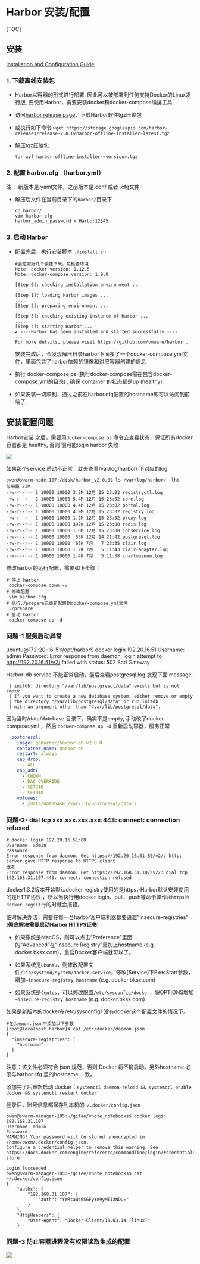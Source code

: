 # Harbor 安装/配置

[TOC]

## 安装

[Installation and Configuration Guide](https://goharbor.io/docs/2.1.0/)

### 1. 下载离线安装包

- Harbor以容器的形式进行部署, 因此可以被部署到任何支持Docker的Linux发行版, 要使用Harbor，需要安装docker和docker-compose编排工具
- 访问[harbor release page](https://github.com/goharbor/harbor/releases)，下载Harbor软件tgz压缩包
- 或执行如下命令 `wget https://storage.googleapis.com/harbor-releases/release-2.0.0/harbor-offline-installer-latest.tgz`

- 解压tgz压缩包
  
    `tar xvf harbor-offline-installer-<version>.tgz`

### 2. 配置 harbor.cfg （harbor.yml）

注： 新版本是.yaml文件，之前版本是.conf 或者 .cfg文件

- 解压后文件在当前目录下的`harbor/`目录下

    ``` shell
    cd harbor/
    vim harbor.cfg
    harbor_admin_password = Harbor12345
    ```

### 3. 启动 Harbor

- 配置完后，执行安装脚本 `./install.sh`

    ``` shell
    #会拉取好几个镜像下来，及检查环境
    Note: docker version: 1.12.5
    Note: docker-compose version: 1.9.0

    [Step 0]: checking installation environment ...
    ....
    [Step 1]: loading Harbor images ...
    ....
    [Step 2]: preparing environment ...
    ....
    [Step 3]: checking existing instance of Harbor ...
    ....
    [Step 4]: starting Harbor ...
    ✔ ----Harbor has been installed and started successfully.----
    ...
    For more details, please visit https://github.com/vmware/harbor .
    ```

    安装完成后，会发现解压目录harbor下面多了一个docker-compose.yml文件，里面包含了harbor依赖的镜像和对应容器创建的信息

- 执行 docker-compose ps (执行docker-compose需在包含docker-compose.yml的目录) , 确保 container 的状态都是up (healthy).

- 如果安装一切顺利，通过之前在harbor.cfg配置的hostname即可以访问到前端了.

## 安装配置问题

Harbor安装 之后，需要用`docker-compose ps` 命令去查看状态，保证所有docker 容器都是 healthy, 否则 很可能login harbor 失败

![](https://gitee.com/owen2016/pic-hub/raw/master/pics/20201215230145.png)

如果那个service 启动不正常，就去查看/var/log/harbor/ 下对应的log

``` shell
owen@swarm-node-107:/disk/harbor_v2.0.0$ ls /var/log/harbor/ -lht
总用量 22M
-rw-r--r-- 1 10000 10000 3.5M 12月 15 23:03 registryctl.log
-rw-r--r-- 1 10000 10000 5.4M 12月 15 23:02 core.log
-rw-r--r-- 1 10000 10000 4.4M 12月 15 23:02 portal.log
-rw-r--r-- 1 10000 10000 4.9M 12月 15 23:02 registry.log
-rw-r--r-- 1 10000 10000 1.2M 12月 15 23:02 proxy.log
-rw-r--r-- 1 10000 10000 392K 12月 15 23:00 redis.log
-rw-r--r-- 1 10000 10000 1.6M 12月 15 23:00 jobservice.log
-rw-r--r-- 1 10000 10000  53K 12月 14 21:42 postgresql.log
-rw-r--r-- 1 10000 10000  65K 7月   7 23:35 clair.log
-rw-r--r-- 1 10000 10000 1.2K 7月   5 11:43 clair-adapter.log
-rw-r--r-- 1 10000 10000 1.4K 7月   5 11:38 chartmuseum.log
```

修改harbor的运行配置，需要如下步骤：

``` shell
# 停止 harbor
 docker-compose down -v
# 修改配置
 vim harbor.cfg
# 执行./prepare已更新配置到docker-compose.yml文件
 ./prepare
# 启动 harbor
 docker-compose up -d
```

### 问题-1 服务启动异常

ubuntu@172-20-16-51:/opt/harbor$ docker login 192.20.16.51
Username: admin
Password:
Error response from daemon: login attempt to <http://192.20.16.51/v2/> failed with status: 502 Bad Gateway

Harbor-db  service 不能正常启动，最后查看postgresql.log 发现下面 message.

```text
 | initdb: directory "/var/lib/postgresql/data" exists but is not empty
 | If you want to create a new database system, either remove or empty
 | the directory "/var/lib/postgresql/data" or run initdb
 | with an argument other than "/var/lib/postgresql/data".
```

因为当时/data/datebase  目录下，确实不是empty, 手动改了docker-compose.yml ，然后 `docker-compose up -d` 重新启动容器，服务正常

```yaml
  postgresql:
    image: goharbor/harbor-db:v2.0.0
    container_name: harbor-db
    restart: always
    cap_drop:
      - ALL
    cap_add:
      - CHOWN
      - DAC_OVERRIDE
      - SETGID
      - SETUID
    volumes:
      - /data/database:/var/lib/postgresql/data:z
```

### 问题-2- dial tcp xxx.xxx.xxx.xxx:443: connect: connection refused

```shell
# docker login 192.20.16.51:80
Username: admin
Password:
Error response from daemon: Get https://192.20.16.51:80/v2/: http: server gave HTTP response to HTTPS client
或者
Error response from daemon: Get https://192.168.31.107/v2/: dial tcp 192.168.31.107:443: connect: connection refused
```

docker1.3.2版本开始默认docker registry使用的是https，·Harbor默认安装使用的是HTTP协议·，所以当执行用docker login、pull、push等命令操作`非https的docker regsitry`的时就会报错。

临时解决办法：需要在每一台harbor客户端机器都要设置"insecure-registries" (**彻底解决需要启动Harbor HTTPS证书**)

- 如果系统是MacOS，则可以点击“Preference”里面的“Advanced”在“Insecure Registry”里加上hostname (e.g. docker.bksx.com)，重启Docker客户端就可以了。

- 如果系统是`Ubuntu`，则修改配置文件`/lib/systemd/system/docker.service`，修改[Service]下ExecStart参数，增加`–insecure-registry hostname` (e.g. docker.bksx.com)

- 如果系统是`Centos`，可以修改配置`/etc/sysconfig/docker`，将OPTIONS增加 `–insecure-registry hostname` (e.g. docker.bksx.com)

如果是新版本的docker在/etc/sysconfig/ 没有docker这个配置文件的情况下。

```shell
#在daemon.json中添加以下参数
[root@localhost harbor]# cat /etc/docker/daemon.json
{
  "insecure-registries": [
    "hostname"
  ]
}
```

注意：该文件必须符合 json 规范，否则 Docker 将不能启动。另外hostname 必须与harbor.cfg 里的hostname 一致。

添加完了后重新启动 docker：`systemctl daemon-reload && systemctl enable docker && systemctl restart docker`

登录后，账号信息都保存到本机的`~/.docker/config.json`

``` shell
owen@swarm-manager-105:~/gitee/vnote_notebooks$ docker login 192.168.31.107
Username: admin
Password: 
WARNING! Your password will be stored unencrypted in /home/owen/.docker/config.json.
Configure a credential helper to remove this warning. See
https://docs.docker.com/engine/reference/commandline/login/#credentials-store

Login Succeeded
owen@swarm-manager-105:~/gitee/vnote_notebooks$ cat ~/.docker/config.json 
{
	"auths": {
		"192.168.31.107": {
			"auth": "YWRtaW46SGFyYm9yMTIzNDU="
		}
	},
	"HttpHeaders": {
		"User-Agent": "Docker-Client/19.03.14 (linux)"
	}

```

### 问题-3 防止容器进程没有权限读取生成的配置

![](https://gitee.com/owen2016/pic-hub/raw/master/pics/20201215232916.png)